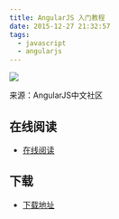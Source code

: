 ```yaml
---
title: AngularJS 入门教程
date: 2015-12-27 21:32:57
tags:
  - javascript
  - angularjs
---
```


![](http://box.kancloud.cn/2015-07-02_5594eaa1f2781_173x231.jpg?imageMogr2/thumbnail/173x231!/interlace/1/quality/100)

来源：AngularJS中文社区

<!--more-->

## 在线阅读 ##

* [在线阅读](http://www.kancloud.cn/thinkphp/angularjs-guide)

## 下载 ##

* [下载地址](http://www.kancloud.cn/thinkphp/angularjs-guide)